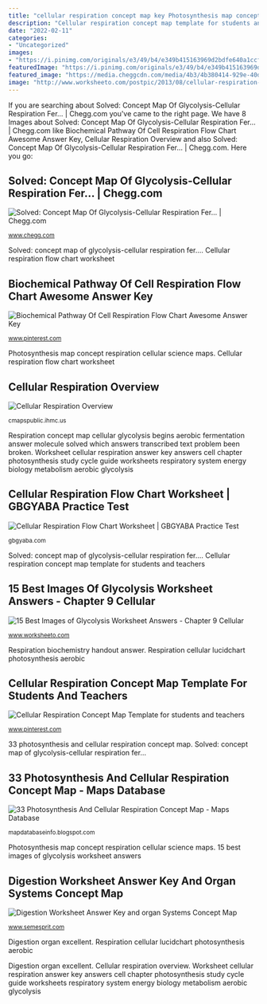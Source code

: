 ```yaml
---
title: "cellular respiration concept map key Photosynthesis map concept respiration cellular science maps"
description: "Cellular respiration concept map template for students and teachers"
date: "2022-02-11"
categories:
- "Uncategorized"
images:
- "https://i.pinimg.com/originals/e3/49/b4/e349b415163969d2bdfe640a1ccf8d60.png"
featuredImage: "https://i.pinimg.com/originals/e3/49/b4/e349b415163969d2bdfe640a1ccf8d60.png"
featured_image: "https://media.cheggcdn.com/media/4b3/4b380414-929e-40d0-8999-fc012802e3c4/image"
image: "http://www.worksheeto.com/postpic/2013/08/cellular-respiration-worksheet-answer-key_202767.png"
---
```


If you are searching about Solved: Concept Map Of Glycolysis-Cellular Respiration Fer... | Chegg.com you've came to the right page. We have 8 Images about Solved: Concept Map Of Glycolysis-Cellular Respiration Fer... | Chegg.com like Biochemical Pathway Of Cell Respiration Flow Chart Awesome Answer Key, Cellular Respiration Overview and also Solved: Concept Map Of Glycolysis-Cellular Respiration Fer... | Chegg.com. Here you go:

## Solved: Concept Map Of Glycolysis-Cellular Respiration Fer... | Chegg.com

![Solved: Concept Map Of Glycolysis-Cellular Respiration Fer... | Chegg.com](https://media.cheggcdn.com/media/4b3/4b380414-929e-40d0-8999-fc012802e3c4/image "33 photosynthesis and cellular respiration concept map")

<small>www.chegg.com</small>

Solved: concept map of glycolysis-cellular respiration fer.... Cellular respiration flow chart worksheet

## Biochemical Pathway Of Cell Respiration Flow Chart Awesome Answer Key

![Biochemical Pathway Of Cell Respiration Flow Chart Awesome Answer Key](https://i.pinimg.com/736x/2a/d7/fd/2ad7fda0d6177ab04ebd4615d766bd87.jpg "Photosynthesis map concept respiration cellular science maps")

<small>www.pinterest.com</small>

Photosynthesis map concept respiration cellular science maps. Cellular respiration flow chart worksheet

## Cellular Respiration Overview

![Cellular Respiration Overview](https://cmapspublic.ihmc.us/rid=1190764402875_1531172238_10085/1161099267296I685425955I9700Iimage?rid=1190764402875_1531172238_10085&amp;partName=htmljpeg "Respiration concept map cellular glycolysis begins aerobic fermentation answer molecule solved which answers transcribed text problem been broken")

<small>cmapspublic.ihmc.us</small>

Respiration concept map cellular glycolysis begins aerobic fermentation answer molecule solved which answers transcribed text problem been broken. Worksheet cellular respiration answer key answers cell chapter photosynthesis study cycle guide worksheets respiratory system energy biology metabolism aerobic glycolysis

## Cellular Respiration Flow Chart Worksheet | GBGYABA Practice Test

![Cellular Respiration Flow Chart Worksheet | GBGYABA Practice Test](https://i.pinimg.com/originals/ed/84/03/ed840387d984c33bf9632610664db989.jpg "Biochemical pathway of cell respiration flow chart awesome answer key")

<small>gbgyaba.com</small>

Solved: concept map of glycolysis-cellular respiration fer.... Cellular respiration concept map template for students and teachers

## 15 Best Images Of Glycolysis Worksheet Answers - Chapter 9 Cellular

![15 Best Images of Glycolysis Worksheet Answers - Chapter 9 Cellular](http://www.worksheeto.com/postpic/2013/08/cellular-respiration-worksheet-answer-key_202767.png "Digestion worksheet answer key and organ systems concept map")

<small>www.worksheeto.com</small>

Respiration biochemistry handout answer. Respiration cellular lucidchart photosynthesis aerobic

## Cellular Respiration Concept Map Template For Students And Teachers

![Cellular Respiration Concept Map Template for students and teachers](https://i.pinimg.com/originals/e3/49/b4/e349b415163969d2bdfe640a1ccf8d60.png "Respiration biochemistry handout answer")

<small>www.pinterest.com</small>

33 photosynthesis and cellular respiration concept map. Solved: concept map of glycolysis-cellular respiration fer...

## 33 Photosynthesis And Cellular Respiration Concept Map - Maps Database

![33 Photosynthesis And Cellular Respiration Concept Map - Maps Database](https://i.ytimg.com/vi/2Uw2-oWcgHI/maxresdefault.jpg "33 photosynthesis and cellular respiration concept map")

<small>mapdatabaseinfo.blogspot.com</small>

Photosynthesis map concept respiration cellular science maps. 15 best images of glycolysis worksheet answers

## Digestion Worksheet Answer Key And Organ Systems Concept Map

![Digestion Worksheet Answer Key and organ Systems Concept Map](https://i0.wp.com/www.semesprit.com/wp-content/uploads/2018/08/digestion-worksheet-answer-key-and-organ-systems-concept-map-of-digestion-worksheet-answer-key.png?fit=1100%2C843&amp;ssl=1 "Respiration cellular cmap krebs produces glucose citric")

<small>www.semesprit.com</small>

Digestion organ excellent. Respiration cellular lucidchart photosynthesis aerobic

Digestion organ excellent. Cellular respiration overview. Worksheet cellular respiration answer key answers cell chapter photosynthesis study cycle guide worksheets respiratory system energy biology metabolism aerobic glycolysis
